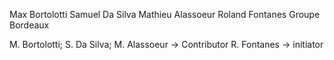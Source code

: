 Max Bortolotti
Samuel Da Silva
Mathieu Alassoeur
Roland Fontanes
Groupe Bordeaux

M. Bortolotti; S. Da Silva; M. Alassoeur -> Contributor
R. Fontanes -> initiator
